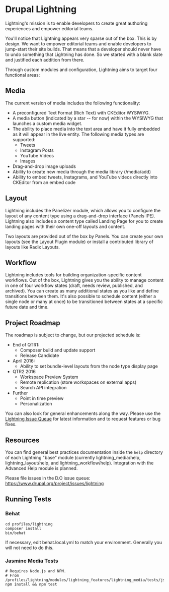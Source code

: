 # Drupal Lightning

Lightning's mission is to enable developers to create great authoring
experiences and empower editorial teams.

You'll notice that Lightning appears very sparse out of the box. This is by
design. We want to empower editorial teams and enable developers to jump-start
their site builds. That means that a developer should never have to undo
something that Lightning has done. So we started with a blank slate and
justified each addition from there.

Through custom modules and configuration, Lightning aims to target four
functional areas:

## Media

The current version of media includes the following functionality:

* A preconfigured Text Format (Rich Text) with CKEditor WYSIWYG.
* A media button (indicated by a star -- for now) within the WYSIWYG that
  launches a custom media widget.
* The ability to place media into the text area and have it fully embedded as it
  will appear in the live entity. The following media types are supported:
  * Tweets
  * Instagram Posts
  * YouTube Videos
  * Images
* Drag-and-drop image uploads
* Ability to create new media through the media library (/media/add)
* Ability to embed tweets, Instagrams, and YouTube videos directly into CKEditor
  from an embed code

## Layout

Lightning includes the Panelizer module, which allows you to configure the
layout of any content type using a drag-and-drop interface (Panels IPE).
Lightning also includes a content type called Landing Page for you to create
landing pages with their own one-off layouts and content.

Two layouts are provided out of the box by Panels. You can create your own
layouts (see the Layout Plugin module) or install a contributed library of
layouts like Radix Layouts.

## Workflow
Lightning includes tools for building organization-specific content workflows.
Out of the box, Lightning gives you the ability to manage content in one of four
workflow states (draft, needs review, published, and archived). You can create
as many additional states as you like and define transitions between them. It's
also possible to schedule content (either a single node or many at once) to be
transitioned between states at a specific future date and time.

## Project Roadmap

The roadmap is subject to change, but our projected schedule is:

* End of QTR1:
  * Composer build and update support
  * Release Candidate
* April 2016:
  * Ability to set bundle-level layouts from the node type display page
* QTR2 2016
  * Workspace Preview System
  * Remote replication (store workspaces on external apps)
  * Search API integration
* Further
  * Point in time preview
  * Personalization

You can also look for general enhancements along the way. Please use the [Lightning Issue Queue][issue_queue] for latest information and to request features or bug fixes.

## Resources

You can find general best practices documentation inside the `help` directory of
each Lightning "base" module (currently lightning_media/help,
lightning_layout/help, and lightning_workflow/help). Integration with the
Advanced Help module is planned.

Please file issues in the D.O issue queue:  
https://www.drupal.org/project/issues/lightning

## Running Tests

### Behat

    cd profiles/lightning
    composer install
    bin/behat

If necessary, edit behat.local.yml to match your environment. Generally you
will not need to do this.

### Jasmine Media Tests

    # Requires Node.js and NPM.
    # From /profiles/lightning/modules/lightning_features/lightning_media/tests/js;
    npm install && npm test

[issue_queue]: https://www.drupal.org/project/issues/lightning "Lightning Issue Queue"
